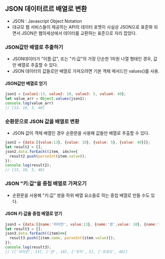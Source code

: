 ## JSON 데이터르르 배열로 변환

- JSON : Javascript Object Notation
- 대규모 웹 서비스들이 제공하는 API의 데이터 포멧이 사실상 JSON으로 표준화 되면서 JSON은 웹의세상에서 데이터를 교환하는 표준으로 자리 잡았다.

### JSON값만 배열로 추출하기
- JSON데이터가 "이름:값", 또는 "키:값"의 가장 단순한 1차원 나열 형태인 경우, 값만 배열로 추출할 수 있다.
- JSON 데이터의 값들로만 배열로 가져오려면 기본 객체 메서드인 values()를 사용.

#### JSON값만 배열로 얻기
```javascript
json1 = {value1:13, value2: 10, value3: 5, value4: 40};
let value_arr = Object.values(json1);
console.log(value_arr)
// [13, 10, 5, 40]
```

### 순환문으로 JSON 값을 배열로 변환
- JSON 값이 객체 배열인 경우 순환문을 사용해 값들만 배열로 추출할 수 있다.
```javascript
json2 = {data:[{value:13}, {value: 10}, {value: 5}, {value: 40}]};
let result2 = [];
json2.data.forEach((item, idx)=>{
  result2.push(parseInt(item.value));
});
console.log(result2);
// [13, 10, 5, 40]
```

### JSON "키:값"을 중첩 배열로 가져오기
- 순환문을 사용해 "키:값" 쌍을 하위 배열 요소들로 하는 중첩 배열로 만들 수도 있다.
#### JSON 키:값을 중첩 배열로 얻기
```javascript
json3 = {data:[{name:'라이언', value:13}, {name:'콘',value: 10}, {name:'무지',value: 5}, {name:'프로도',value: 40}]};
let result3 = [];
json3.data.forEach((item)=>{
  result3.push([item.name, parseInt(item.value)]);
});
console.log(result3);
// [['라이언', 13], ['콘', 10], ['무지', 5], ['프로도', 40]]
```